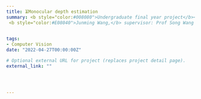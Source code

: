 ```yaml
---
title: ⏳Monocular depth estimation
summary: <b style="color:#008080">Undergraduate final year project</b></br> 
 <b style="color:#E08040">Junming Wang,</b> supervisor: Prof Song Wang  </br>
 

tags:
- Computer Vision
date: "2022-04-27T00:00:00Z"

# Optional external URL for project (replaces project detail page).
external_link: ""




---
```

